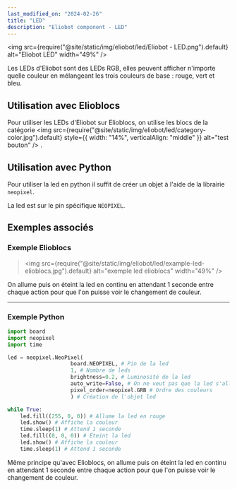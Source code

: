 ```yaml
---
last_modified_on: "2024-02-26"
title: "LED"
description: "Eliobot component - LED"
---
```



<img src={require("@site/static/img/eliobot/led/Eliobot - LED.png").default} alt="Eliobot LED" width="49%" />

Les LEDs d'Eliobot sont des LEDs RGB, elles peuvent afficher n'importe quelle couleur en mélangeant les trois couleurs de base : rouge, vert et bleu.

## Utilisation avec Elioblocs

Pour utiliser les LEDs d'Eliobot sur Elioblocs, on utilise les blocs de la catégorie <img src={require("@site/static/img/eliobot/led/category-color.jpg").default} style={{ width: "14%", verticalAlign: "middle" }} alt="test bouton" /> .

## Utilisation avec Python

Pour utiliser la led en python il suffit de créer un objet à l'aide de la librairie `neopixel`.

La led est sur le pin spécifique `NEOPIXEL`.

## Exemples associés

### Exemple Elioblocs

>
> <img src={require("@site/static/img/eliobot/led/example-led-elioblocs.jpg").default} alt="exemple led elioblocs" width="49%" />
> 

On allume puis on éteint la led en continu en attendant 1 seconde entre chaque action pour que l'on puisse voir le changement de couleur.

---

### Exemple Python

```python
import board
import neopixel
import time

led = neopixel.NeoPixel(
                    board.NEOPIXEL, # Pin de la led
                    1, # Nombre de leds
                    brightness=0.2, # Luminosité de la led
                    auto_write=False, # On ne veut pas que la led s'allume automatiquement
                    pixel_order=neopixel.GRB # Ordre des couleurs
                    ) # Création de l'objet led

while True:
    led.fill((255, 0, 0)) # Allume la led en rouge
    led.show() # Affiche la couleur
    time.sleep(1) # Attend 1 seconde
    led.fill((0, 0, 0)) # Éteint la led
    led.show() # Affiche la couleur
    time.sleep(1) # Attend 1 seconde
```

Même principe qu'avec Elioblocs, on allume puis on éteint la led en continu en attendant 1 seconde entre chaque action pour que l'on puisse voir le changement de couleur.


